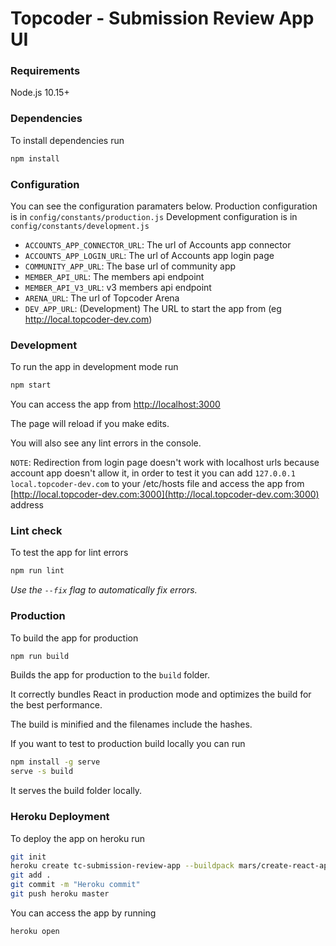 # Topcoder - Submission Review App UI

### Requirements

Node.js 10.15+

### Dependencies

To install dependencies run
```bash
npm install
```

### Configuration
You can see the configuration paramaters below.
Production configuration is in `config/constants/production.js`
Development configuration is in `config/constants/development.js`

- `ACCOUNTS_APP_CONNECTOR_URL`: The url of Accounts app connector
- `ACCOUNTS_APP_LOGIN_URL`: The url of Accounts app login page
- `COMMUNITY_APP_URL`: The base url of community app
- `MEMBER_API_URL`: The members api endpoint
- `MEMBER_API_V3_URL`: v3 members api endpoint
- `ARENA_URL`: The url of Topcoder Arena
- `DEV_APP_URL`: (Development) The URL to start the app from (eg http://local.topcoder-dev.com)

### Development

To run the app in development mode run
```bash
npm start
```
You can access the app from [http://localhost:3000](http://localhost:3000)

The page will reload if you make edits.

You will also see any lint errors in the console.

`NOTE`: Redirection from login page doesn't work with localhost urls because account app doesn't allow it,
in order to test it you can add `127.0.0.1 	local.topcoder-dev.com` to your /etc/hosts file and access the app from
[http://local.topcoder-dev.com:3000](http://local.topcoder-dev.com:3000) address

### Lint check

To test the app for lint errors

```bash
npm run lint
```

*Use the `--fix` flag to automatically fix errors.*

### Production

To build the app for production

```bash
npm run build
```

Builds the app for production to the `build` folder.

It correctly bundles React in production mode and optimizes the build for the best performance.

The build is minified and the filenames include the hashes.

If you want to test to production build locally you can run

```bash
npm install -g serve
serve -s build
```

It serves the build folder locally.

### Heroku Deployment

To deploy the app on heroku run

```bash
git init
heroku create tc-submission-review-app --buildpack mars/create-react-app
git add .
git commit -m "Heroku commit"
git push heroku master
```

You can access the app by running
```bash
heroku open
```

